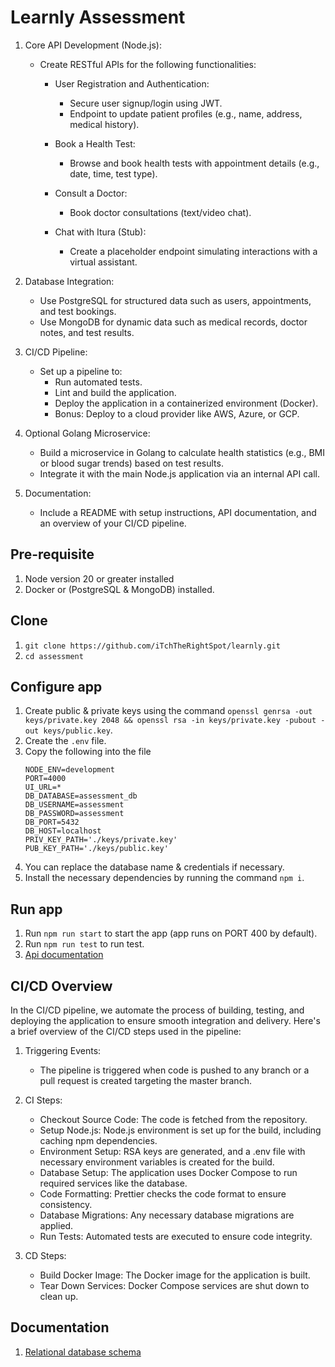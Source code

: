 # Learnly Assessment

1. Core API Development (Node.js):

   - Create RESTful APIs for the following functionalities:

     - User Registration and Authentication:

       - Secure user signup/login using JWT.
       - Endpoint to update patient profiles (e.g., name, address, medical history).

     - Book a Health Test:

       - Browse and book health tests with appointment details (e.g., date, time, test type).

     - Consult a Doctor:
       - Book doctor consultations (text/video chat).
     - Chat with Itura (Stub):
       - Create a placeholder endpoint simulating interactions with a virtual assistant.

2. Database Integration:

   - Use PostgreSQL for structured data such as users, appointments, and test bookings.
   - Use MongoDB for dynamic data such as medical records, doctor notes, and test results.

3. CI/CD Pipeline:

   - Set up a pipeline to:
     - Run automated tests.
     - Lint and build the application.
     - Deploy the application in a containerized environment (Docker).
     - Bonus: Deploy to a cloud provider like AWS, Azure, or GCP.

4. Optional Golang Microservice:

   - Build a microservice in Golang to calculate health statistics (e.g., BMI or blood sugar trends) based on test results.
   - Integrate it with the main Node.js application via an internal API call.

5. Documentation:
   - Include a README with setup instructions, API documentation, and an overview of your CI/CD pipeline.

## Pre-requisite

1. Node version 20 or greater installed
2. Docker or (PostgreSQL & MongoDB) installed.

## Clone

1. `git clone https://github.com/iTchTheRightSpot/learnly.git`
2. `cd assessment`

## Configure app

1. Create public & private keys using the command
   `openssl genrsa -out keys/private.key 2048 && openssl rsa -in keys/private.key -pubout -out keys/public.key`.
2. Create the `.env` file.
3. Copy the following into the file
   ```
   NODE_ENV=development
   PORT=4000
   UI_URL=*
   DB_DATABASE=assessment_db
   DB_USERNAME=assessment
   DB_PASSWORD=assessment
   DB_PORT=5432
   DB_HOST=localhost
   PRIV_KEY_PATH='./keys/private.key'
   PUB_KEY_PATH='./keys/public.key'
   ```
4. You can replace the database name & credentials if necessary.
5. Install the necessary dependencies by running the command `npm i`.

## Run app

1. Run `npm run start` to start the app (app runs on PORT 400 by default).
2. Run `npm run test` to run test.
3. [Api documentation](./API.md)

## CI/CD Overview

In the CI/CD pipeline, we automate the process of building, testing, and
deploying the application to ensure smooth integration and delivery. Here's
a brief overview of the CI/CD steps used in the pipeline:

1. Triggering Events:

   - The pipeline is triggered when code is pushed to any branch or a pull
     request is created targeting the master branch.

2. CI Steps:

   - Checkout Source Code: The code is fetched from the repository.
   - Setup Node.js: Node.js environment is set up for the build, including caching npm dependencies.
   - Environment Setup: RSA keys are generated, and a .env file with necessary environment variables is created for the build.
   - Database Setup: The application uses Docker Compose to run required services like the database.
   - Code Formatting: Prettier checks the code format to ensure consistency.
   - Database Migrations: Any necessary database migrations are applied.
   - Run Tests: Automated tests are executed to ensure code integrity.

3. CD Steps:
   - Build Docker Image: The Docker image for the application is built.
   - Tear Down Services: Docker Compose services are shut down to clean up.

## Documentation

1. [Relational database schema](https://dbdiagram.io/d/learnlyapp-67584005e9daa85aca423534)
